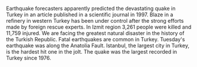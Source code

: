Earthquake forecasters apparently predicted the devastating quake in Turkey in an article published in a scientific journal in 1997.
Blaze in a refinery in western Turkey has been under control after the strong efforts made by foreign rescue experts.
In Izmit region 3,261 people were killed and 11,759 injured.
We are facing the greatest natural disaster in the history of the Turkish Republic.
Fatal earthquakes are common in Turkey.
Tuesday's earthquake was along the Anatolia Fault.
Istanbul, the largest city in Turkey, is the hardest hit one in the jolt.
The quake was the largest recorded in Turkey since 1976.

